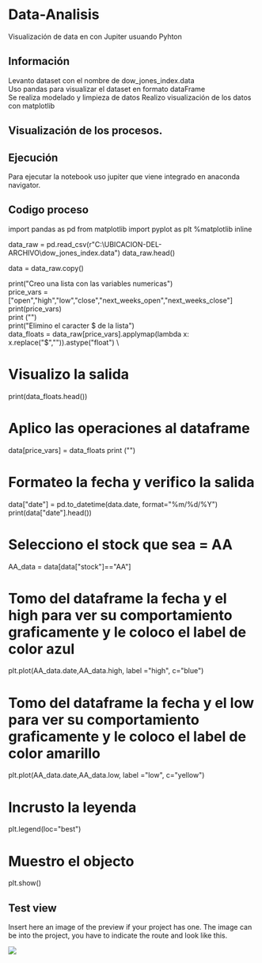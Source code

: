# Data-Analisis

Visualización de data en con Jupiter usuando Pyhton

## Información 
Levanto dataset con el nombre de dow_jones_index.data \
Uso pandas para visualizar el dataset en formato dataFrame \
Se realiza modelado y limpieza de datos
Realizo visualización de los datos con matplotlib

## Visualización de los procesos. 

## Ejecución
Para ejecutar la notebook uso jupiter que viene integrado en anaconda navigator.

## Codigo proceso 

import pandas as pd
from matplotlib import pyplot as plt
%matplotlib inline

data_raw = pd.read_csv(r"C:\UBICACION-DEL-ARCHIVO\dow_jones_index.data")
data_raw.head()

data = data_raw.copy()

print("Creo una lista con las variables numericas") \
price_vars = ["open","high","low","close","next_weeks_open","next_weeks_close"] \
print(price_vars) \
print ("")  \
print("Elimino el caracter $ de la lista") \
data_floats = data_raw[price_vars].applymap(lambda x: x.replace("$","")).astype("float") \
# Visualizo la salida
print(data_floats.head())
# Aplico las operaciones al dataframe
data[price_vars]  = data_floats
print ("")
# Formateo la fecha y verifico la salida
data["date"] = pd.to_datetime(data.date, format="%m/%d/%Y")
print(data["date"].head())
# Selecciono el stock que sea = AA
AA_data = data[data["stock"]=="AA"]
# Tomo del dataframe la fecha y el high para ver su comportamiento graficamente y le coloco el label de color azul
plt.plot(AA_data.date,AA_data.high, label ="high", c="blue")
# Tomo del dataframe la fecha y el low para ver su comportamiento graficamente y le coloco el label de color amarillo
plt.plot(AA_data.date,AA_data.low, label ="low", c="yellow")
# Incrusto la leyenda
plt.legend(loc="best")
# Muestro el objecto
plt.show()

## Test view
Insert here an image of the preview if your project has one. The image can be into the project, you have to indicate the route and look like this.

![](/preview.jpg)
